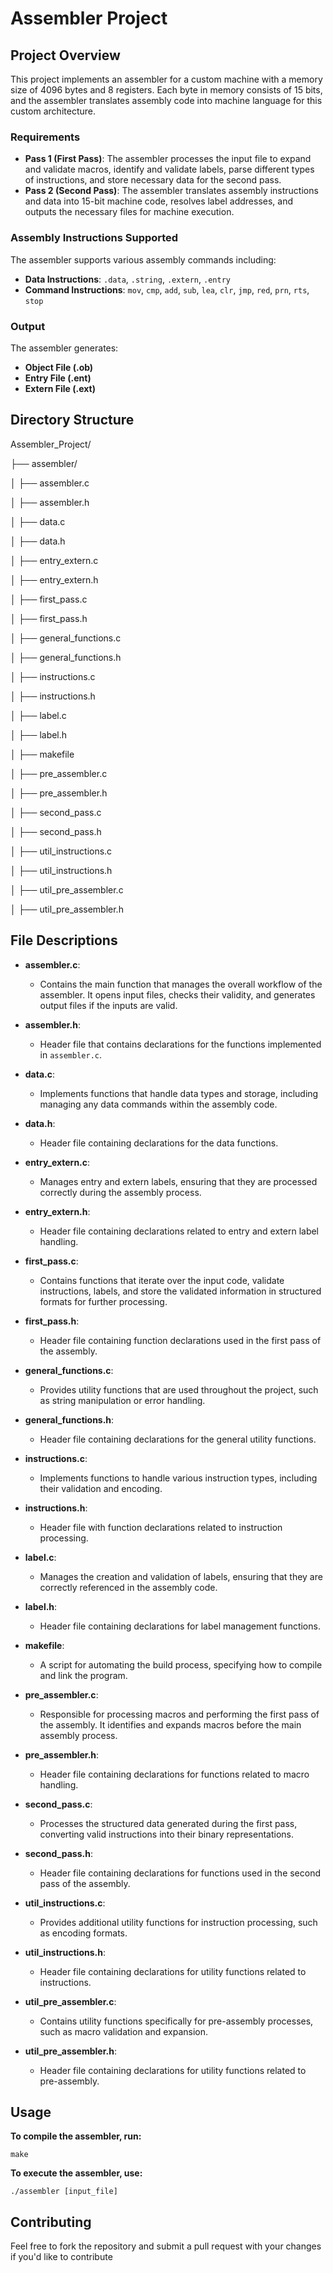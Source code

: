 # Assembler Project
## Project Overview

This project implements an assembler for a custom machine with a memory size of 4096 bytes and 8 registers. Each byte in memory consists of 15 bits, and the assembler translates assembly code into machine language for this custom architecture.

### Requirements
- **Pass 1 (First Pass)**: The assembler processes the input file to expand and validate macros, identify and validate labels, parse different types of instructions, and store necessary data for the second pass.
- **Pass 2 (Second Pass)**: The assembler translates assembly instructions and data into 15-bit machine code, resolves label addresses, and outputs the necessary files for machine execution.

### Assembly Instructions Supported
The assembler supports various assembly commands including:
- **Data Instructions**: `.data`, `.string`, `.extern`, `.entry`
- **Command Instructions**: `mov`, `cmp`, `add`, `sub`, `lea`, `clr`, `jmp`, `red`, `prn`, `rts`, `stop`

### Output
The assembler generates:
- **Object File (.ob)**
- **Entry File (.ent)**
- **Extern File (.ext)**

## Directory Structure

Assembler_Project/

├── assembler/

│   ├── assembler.c

│   ├── assembler.h

│   ├── data.c

│   ├── data.h

│   ├── entry_extern.c

│   ├── entry_extern.h

│   ├── first_pass.c

│   ├── first_pass.h

│   ├── general_functions.c

│   ├── general_functions.h

│   ├── instructions.c

│   ├── instructions.h

│   ├── label.c

│   ├── label.h

│   ├── makefile

│   ├── pre_assembler.c

│   ├── pre_assembler.h

│   ├── second_pass.c

│   ├── second_pass.h

│   ├── util_instructions.c

│   ├── util_instructions.h

│   ├── util_pre_assembler.c

│   ├── util_pre_assembler.h

## File Descriptions

- **assembler.c**: 
  - Contains the main function that manages the overall workflow of the assembler. It opens input files, checks their validity, and generates output files if the inputs are valid.

- **assembler.h**: 
  - Header file that contains declarations for the functions implemented in `assembler.c`.

- **data.c**: 
  - Implements functions that handle data types and storage, including managing any data commands within the assembly code.

- **data.h**: 
  - Header file containing declarations for the data functions.

- **entry_extern.c**: 
  - Manages entry and extern labels, ensuring that they are processed correctly during the assembly process.

- **entry_extern.h**: 
  - Header file containing declarations related to entry and extern label handling.

- **first_pass.c**: 
  - Contains functions that iterate over the input code, validate instructions, labels, and store the validated information in structured formats for further processing.

- **first_pass.h**: 
  - Header file containing function declarations used in the first pass of the assembly.

- **general_functions.c**: 
  - Provides utility functions that are used throughout the project, such as string manipulation or error handling.

- **general_functions.h**: 
  - Header file containing declarations for the general utility functions.

- **instructions.c**: 
  - Implements functions to handle various instruction types, including their validation and encoding.

- **instructions.h**: 
  - Header file with function declarations related to instruction processing.

- **label.c**: 
  - Manages the creation and validation of labels, ensuring that they are correctly referenced in the assembly code.

- **label.h**: 
  - Header file containing declarations for label management functions.

- **makefile**: 
  - A script for automating the build process, specifying how to compile and link the program.

- **pre_assembler.c**: 
  - Responsible for processing macros and performing the first pass of the assembly. It identifies and expands macros before the main assembly process.

- **pre_assembler.h**: 
  - Header file containing declarations for functions related to macro handling.

- **second_pass.c**: 
  - Processes the structured data generated during the first pass, converting valid instructions into their binary representations.

- **second_pass.h**: 
  - Header file containing declarations for functions used in the second pass of the assembly.

- **util_instructions.c**: 
  - Provides additional utility functions for instruction processing, such as encoding formats.

- **util_instructions.h**: 
  - Header file containing declarations for utility functions related to instructions.

- **util_pre_assembler.c**: 
  - Contains utility functions specifically for pre-assembly processes, such as macro validation and expansion.

- **util_pre_assembler.h**: 
  - Header file containing declarations for utility functions related to pre-assembly.

## Usage
**To compile the assembler, run:**

    make

**To execute the assembler, use:**

    ./assembler [input_file]

## Contributing

Feel free to fork the repository and submit a pull request with your changes if you'd like to contribute



